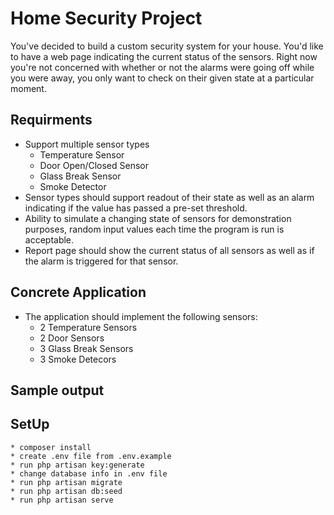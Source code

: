 # Home Security Project

You've decided to build a custom security system for your house.  You'd like to have a web page indicating the current status of the sensors.  Right now you're not concerned with whether or not the alarms were going off while you were away, you only want to check on their given state at a particular moment.

## Requirments
   * Support multiple sensor types
      - Temperature Sensor
      - Door Open/Closed Sensor
      - Glass Break Sensor
      - Smoke Detector
   * Sensor types should support readout of their state as well as an alarm indicating if the value has passed a pre-set threshold.
   * Ability to simulate a changing state of sensors for demonstration purposes, random input values each time the program is run is acceptable.
   * Report page should show the current status of all sensors as well as if the alarm is triggered for that sensor.
   
## Concrete Application
   * The application should implement the following sensors:
      - 2 Temperature Sensors
      - 2 Door Sensors
      - 3 Glass Break Sensors
      - 3 Smoke Detecors
      
## Sample output      
   


## SetUp
    * composer install
    * create .env file from .env.example
    * run php artisan key:generate
    * change database info in .env file
    * run php artisan migrate
    * run php artisan db:seed
    * run php artisan serve
